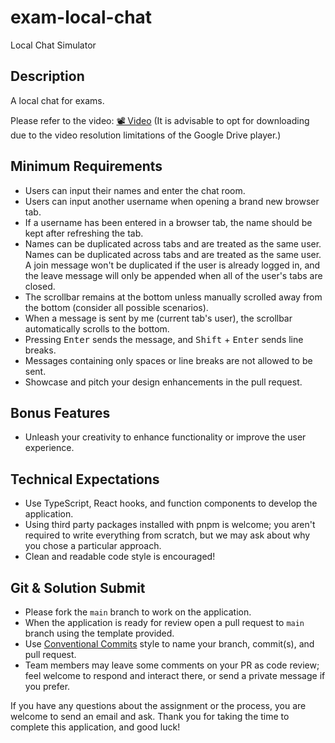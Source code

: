 # exam-local-chat

Local Chat Simulator

## Description

A local chat for exams.

Please refer to the video: [📽️ Video](https://drive.google.com/file/d/1JnsTEYAk6huxw6Dj0CiHY3k6JUxKw4fm/view?usp=sharing) (It is advisable to opt for downloading due to the video resolution limitations of the Google Drive player.)

## Minimum Requirements

- Users can input their names and enter the chat room.
- Users can input another username when opening a brand new browser tab.
- If a username has been entered in a browser tab, the name should be kept after refreshing the tab.
- Names can be duplicated across tabs and are treated as the same user. Names can be duplicated across tabs and are treated as the same user. A join message won't be duplicated if the user is already logged in, and the leave message will only be appended when all of the user's tabs are closed.
- The scrollbar remains at the bottom unless manually scrolled away from the bottom (consider all possible scenarios).
- When a message is sent by me (current tab's user), the scrollbar automatically scrolls to the bottom.
- Pressing <kbd>Enter</kbd> sends the message, and <kbd>Shift</kbd> + <kbd>Enter</kbd> sends line breaks.
- Messages containing only spaces or line breaks are not allowed to be sent.
- Showcase and pitch your design enhancements in the pull request.

## Bonus Features

- Unleash your creativity to enhance functionality or improve the user experience.

## Technical Expectations

- Use TypeScript, React hooks, and function components to develop the application.
- Using third party packages installed with pnpm is welcome; you aren't required to write everything from scratch, but we may ask about why you chose a particular approach.
- Clean and readable code style is encouraged!

## Git & Solution Submit

- Please fork the `main` branch to work on the application.
- When the application is ready for review open a pull request to `main` branch using the template provided.
- Use [Conventional Commits](https://www.conventionalcommits.org/en/v1.0.0/) style to name your branch, commit(s), and pull request.
- Team members may leave some comments on your PR as code review; feel welcome to respond and interact there, or send a private message if you prefer.

If you have any questions about the assignment or the process, you are welcome to send an email and ask. Thank you for taking the time to complete this application, and good luck!
